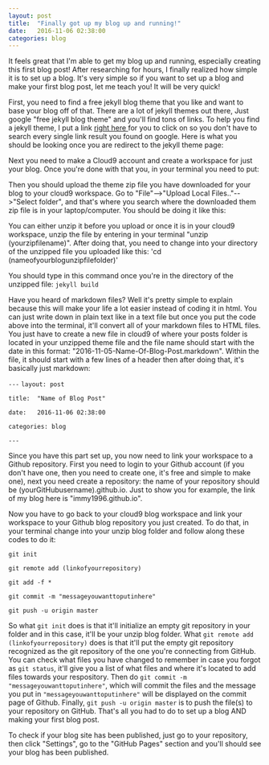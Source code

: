 ```yaml
---
layout: post
title:  "Finally got up my blog up and running!"
date:   2016-11-06 02:38:00
categories: blog
---
```

It feels great that I'm able to get my blog up and running, especially creating this first blog post! After researching for hours, I finally realized how simple it is to set up a blog.
It's very simple so if you want to set up a blog and make your first blog post, let me teach you! It will be very quick!

First, you need to find a free jekyll blog theme that you like and want to base your blog off of that. There are a lot of jekyll themes out there, Just google "free jekyll blog theme" 
and you'll find tons of links. To help you find a jekyll theme, I put a link <a href="http://jekyllthemes.org/"> right here </a> for you to click on so you don't have to search every
single link result you found on google. Here is what you should be looking once you are redirect to the jekyll theme page:


Next you need to make a Cloud9 account and create a workspace for just your blog. Once you're done with that you, in your terminal you need to put:


Then you should upload the theme zip file you have downloaded for your blog to your cloud9 workspace. Go to "File"-->"Upload Local Files.."-->"Select folder", and that's where you search 
where the downloaded them zip file is in your laptop/computer. You should be doing it like this:

You can either unzip it before you upload or once it is in your cloud9 workspace, unzip the file by entering in your terminal "unzip (yourzipfilename)". After doing that, you need to 
change into your directory of the unzipped file you uploaded like this:
'cd (nameofyourblogunzipfilefolder)'

You should type in this command once you're in the directory of the unzipped file:
`jekyll build`

Have you heard of markdown files? Well it's pretty simple to explain because this will make your life a lot easier instead of coding it in html. You can just write down in plain text like 
in a text file but once you put the code above into the terminal, it'll convert all of your markdown files to HTML files. You just have to create a new file in cloud9 of where your posts
folder is located in your unzipped theme file and the file name should start with the date in this format: "2016-11-05-Name-Of-Blog-Post.markdown". Within the file, it should
start with a few lines of a header then after doing that, it's basically just markdown:

`---`
`layout: post`

`title:  "Name of Blog Post"`

`date:   2016-11-06 02:38:00`

`categories: blog`

`---`

Since you have this part set up, you now need to link your workspace to a Github repository. First you need to login to your Github account (if you don't have one, then you need to create one,
it's free and simple to make one), next you need create a repository: the name of your repository should be (yourGitHubusername).github.io. Just to show you for example, the link of my blog here
is "immy1996.github.io".

Now you have to go back to your cloud9 blog workspace and link your workspace to your Github blog repository you just created. To do that, in your terminal change into your unzip blog folder
and follow along these codes to do it:

`git init`

`git remote add (linkofyourrepository)`

`git add -f *`

`git commit -m "messageyouwanttoputinhere"`

`git push -u origin master`

So what `git init` does is that it'll initialize an empty git repository in your folder and in this case, it'll be your unzip blog folder. What `git remote add (linkofyourrepository)` does is that 
it'll put the empty git repository recognized as the git repository of the one you're connecting from GitHub. You can check what files you have changed to remember in case you forgot as `git status`,
it'll give you a list of what files and where it's located to add files towards your respository. Then do `git commit -m "messageyouwanttoputinhere"`, which will commit the files and the message you 
put in `"messageyouwanttoputinhere"` will be displayed on the commit page of Github. Finally, `git push -u origin master` is to push the file(s) to your repository on GitHub. That's all you had to do
to set up a blog AND making your first blog post. 

To check if your blog site has been published, just go to your repository, then click "Settings", go to the "GitHub Pages" section and you'll should see your blog has been published.